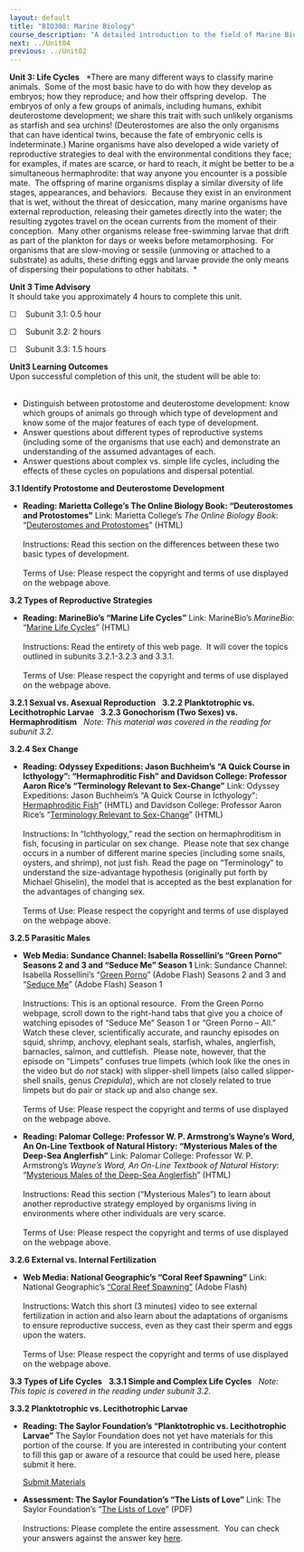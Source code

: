 ```yaml
---
layout: default
title: "BIO308: Marine Biology"
course_description: "A detailed introduction to the field of Marine Biology, from a survey of the origin of oceans and their movements to details of marine food webs, life cycles, and marine zonation. Particular emphasis on marine environment and ecology, taxonomy and physiology, and contemporary concerns in the field, including human influences on marine systems."
next: ../Unit04
previous: ../Unit02
---
```

**Unit 3: Life Cycles** <span id="3"></span> 
*There are many different ways to classify marine animals.  Some of the
most basic have to do with how they develop as embryos; how they
reproduce; and how their offspring develop.  The embryos of only a few
groups of animals, including humans, exhibit deuterostome development;
we share this trait with such unlikely organisms as starfish and sea
urchins! (Deuterostomes are also the only organisms that can have
identical twins, because the fate of embryonic cells is indeterminate.)
Marine organisms have also developed a wide variety of reproductive
strategies to deal with the environmental conditions they face; for
examples, if mates are scarce, or hard to reach, it might be better to
be a simultaneous hermaphrodite: that way anyone you encounter is a
possible mate.  The offspring of marine organisms display a similar
diversity of life stages, appearances, and behaviors.  Because they
exist in an environment that is wet, without the threat of desiccation,
many marine organisms have external reproduction, releasing their
gametes directly into the water; the resulting zygotes travel on the
ocean currents from the moment of their conception.  Many other
organisms release free-swimming larvae that drift as part of the
plankton for days or weeks before metamorphosing.  For organisms that
are slow-moving or sessile (unmoving or attached to a substrate) as
adults, these drifting eggs and larvae provide the only means of
dispersing their populations to other habitats.  *

**Unit 3 Time Advisory**  
It should take you approximately 4 hours to complete this unit.  
  
 ☐    Subunit 3.1: 0.5 hour  
  
 ☐    Subunit 3.2: 2 hours  
  
 ☐    Subunit 3.3: 1.5 hours

**Unit3 Learning Outcomes**  
Upon successful completion of this unit, the student will be able to:  
  
-   Distinguish between protostome and deuterostome development: know
    which groups of animals go through which type of development and
    know some of the major features of each type of development.
-   Answer questions about different types of reproductive systems
    (including some of the organisms that use each) and demonstrate an
    understanding of the assumed advantages of each.
-   Answer questions about complex vs. simple life cycles, including the
    effects of these cycles on populations and dispersal potential.

**3.1 Identify Protostome and Deuterostome Development** <span
id="3.1"></span> 
-   **Reading: Marietta College’s The Online Biology Book:
    “Deuterostomes and Protostomes”**
    Link: Marietta College’s *The Online Biology Book*: “[Deuterostomes
    and
    Protostomes](http://www.emc.maricopa.edu/faculty/farabee/biobk/BioBookDiversity_8.html#Deuterostomes%20and%20Protostomes)”
    (HTML)  
        
     Instructions: Read this section on the differences between these
    two basic types of development.  
        
     Terms of Use: Please respect the copyright and terms of use
    displayed on the webpage above.

**3.2 Types of Reproductive Strategies** <span id="3.2"></span> 
-   **Reading: MarineBio’s “Marine Life Cycles”**
    Link: MarineBio’s *MarineBio*: “[Marine Life
    Cycles](http://marinebio.org/Oceans/marine-life-cycle.asp)” (HTML)  
        
     Instructions: Read the entirety of this web page.  It will cover
    the topics outlined in subunits 3.2.1-3.2.3 and 3.3.1.  
        
     Terms of Use: Please respect the copyright and terms of use
    displayed on the webpage above.

**3.2.1 Sexual vs. Asexual Reproduction** <span id="3.2.1"></span> 
**3.2.2 Planktotrophic vs. Lecithotrophic Larvae** <span
id="3.2.2"></span> 
**3.2.3 Gonochorism (Two Sexes) vs. Hermaphroditism** <span
id="3.2.3"></span> 
*Note: This material was covered in the reading for subunit 3.2.*

**3.2.4 Sex Change** <span id="3.2.4"></span> 
-   **Reading: Odyssey Expeditions: Jason Buchheim’s “A Quick Course in
    Icthyology”: “Hermaphroditic Fish” and Davidson College: Professor
    Aaron Rice’s “Terminology Relevant to Sex-Change”**
    Link: Odyssey Expeditions: Jason Buchheim’s “A Quick Course in
    Icthyology":  [Hermaphroditic
    Fish](http://www.marinebiology.org/fish.htm#FISH%20SEX-%20how%20fish%20reproduce)”
    (HMTL) and Davidson College: Professor Aaron Rice’s “[Terminology
    Relevant to
    Sex-Change](http://www.bio.davidson.edu/Courses/anphys/1999/Rice/Term.htm)”
    (HTML)  
        
     Instructions: In “Ichthyology,” read the section on hermaphroditism
    in fish, focusing in particular on sex change.  Please note that sex
    change occurs in a number of different marine species (including
    some snails, oysters, and shrimp), not just fish. Read the page on
    “Terminology” to understand the size-advantage hypothesis
    (originally put forth by Michael Ghiselin), the model that is
    accepted as the best explanation for the advantages of changing
    sex.  
        
     Terms of Use: Please respect the copyright and terms of use
    displayed on the webpage above.

**3.2.5 Parasitic Males** <span id="3.2.5"></span> 
-   **Web Media: Sundance Channel: Isabella Rossellini’s “Green Porno”
    Seasons 2 and 3 and “Seduce Me” Season 1**
    Link: Sundance Channel: Isabella Rossellini’s “[Green
    Porno](http://www.sundancechannel.com/greenporno/)” (Adobe Flash)
    Seasons 2 and 3 and “[Seduce
    Me](http://www.sundancechannel.com/greenporno/)” (Adobe Flash)
    Season 1  
        
     Instructions: This is an optional resource.  From the Green Porno
    webpage, scroll down to the right-hand tabs that give you a choice
    of watching episodes of “Seduce Me” Season 1 or “Green Porno –
    All.”  Watch these clever, scientifically accurate, and raunchy
    episodes on squid, shrimp, anchovy, elephant seals, starfish,
    whales, anglerfish, barnacles, salmon, and cuttlefish.  Please note,
    however, that the episode on “Limpets” confuses true limpets (which
    look like the ones in the video but do *not* stack) with
    slipper-shell limpets (also called slipper-shell snails, genus
    *Crepidula*), which are not closely related to true limpets but do
    pair or stack up and also change sex.  
        
     Terms of Use: Please respect the copyright and terms of use
    displayed on the webpage above.

-   **Reading: Palomar College: Professor W. P. Armstrong’s Wayne’s
    Word, An On-Line Textbook of Natural History: “Mysterious Males of
    the Deep-Sea Anglerfish”**
    Link: Palomar College: Professor W. P. Armstrong’s *Wayne’s Word, An
    On-Line Textbook of Natural History*: “[Mysterious Males of the
    Deep-Sea
    Anglerfish](http://waynesword.palomar.edu/ww0701.htm#Angler)”
    (HTML)  
        
     Instructions: Read this section (“Mysterious Males”) to learn about
    another reproductive strategy employed by organisms living in
    environments where other individuals are very scarce.  
        
     Terms of Use: Please respect the copyright and terms of use
    displayed on the webpage above.

**3.2.6 External vs. Internal Fertilization** <span id="3.2.6"></span> 
-   **Web Media: National Geographic’s “Coral Reef Spawning”**
    Link: National Geographic’s [“Coral Reef
    Spawning”](http://www.natgeoeducationvideo.com/film/696/coral-reef-spawning)
    (Adobe Flash)  
        
     Instructions: Watch this short (3 minutes) video to see external
    fertilization in action and also learn about the adaptations of
    organisms to ensure reproductive success, even as they cast their
    sperm and eggs upon the waters.  
        
     Terms of Use: Please respect the copyright and terms of use
    displayed on the webpage above.

**3.3 Types of Life Cycles** <span id="3.3"></span> 
**3.3.1 Simple and Complex Life Cycles** <span id="3.3.1"></span> 
*Note: This topic is covered in the reading under subunit 3.2.*

**3.3.2 Planktotrophic vs. Lecithotrophic Larvae** <span
id="3.3.2"></span> 
-   **Reading: The Saylor Foundation’s “Planktotrophic vs.
    Lecithotrophic Larvae”**
    The Saylor Foundation does not yet have materials for this portion
    of the course. If you are interested in contributing your content to
    fill this gap or aware of a resource that could be used here, please
    submit it here.

    [Submit Materials](/contribute/)

-   **Assessment: The Saylor Foundation’s “The Lists of Love”**
    Link: The Saylor Foundation’s “[The Lists of
    Love](https://resources.saylor.org/wwwresources/archived/site/wp-content/uploads/2012/01/BIO308-Unit-3-The-Lists-of-Love-Assignment-FINAL.pdf)”
    (PDF)  
        
     Instructions: Please complete the entire assessment.  You can check
    your answers against the answer key
    [here](https://resources.saylor.org/wwwresources/archived/site/wp-content/uploads/2012/01/BIO308-Unit-3-The-Lists-of-Love-Answer-Key-FINAL.pdf). 


